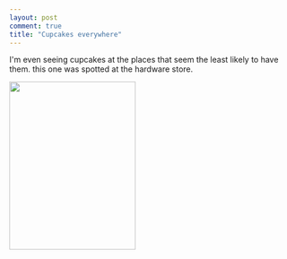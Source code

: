 ```yaml
---
layout: post
comment: true
title: "Cupcakes everywhere"
---
```

I'm even seeing cupcakes at the places that seem the least likely to have them. this one was spotted at the hardware store.

<a href="http://ieatcupcakes.com/wp-content/uploads/2011/01/p_2048_1536_BCA061FB-8C55-49C3-B7D6-B331E4F6D37E.jpeg"><img class="alignnone size-full wp-image-364" src="http://ieatcupcakes.com/wp-content/uploads/2011/01/p_2048_1536_BCA061FB-8C55-49C3-B7D6-B331E4F6D37E.jpeg" alt="" width="225" height="300" /></a>
